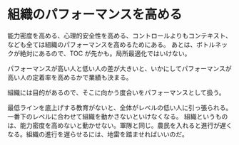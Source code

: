 # 組織のパフォーマンスを高める

能力密度を高める、心理的安全性を高める、コントロールよりもコンテキスト、なども全ては組織のパフォーマンスを高めるためにある。
あとは、ボトルネックが絶対にあるので、TOC が先かも。局所最適化ではいけない。

パフォーマンスが高い人と低い人の差が大きいと、いかにしてパフォーマンスが高い人の定着率を高めるかで業績も決まる。

組織には目的があるので、そこに向かう度合いをパフォーマンスとして扱う。

最低ラインを底上げする教育がないと、全体がレベルの低い人に引っ張られる。
一番下のレベルに合わせて組織を動かさないといけなくなる。
組織というものは、能力密度を高めないと動かせない。軍隊と同じ。農民を入れると進行が遅くなる。組織の進行を遅らせるには、地雷を踏ませればいいのだ。
